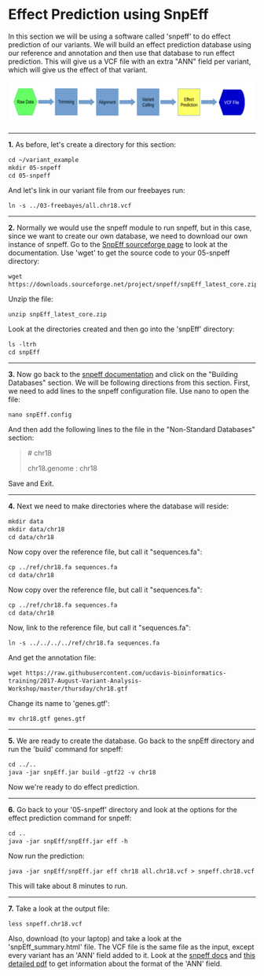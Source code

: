 Effect Prediction using SnpEff
===============================

In this section we will be using a software called 'snpeff' to do effect prediction of our variants. We will build an effect prediction database using our reference and annotation and then use that database to run effect prediction. This will give us a VCF file with an extra "ANN" field per variant, which will give us the effect of that variant.

![fc05](fc05.png)

---

**1\.** As before, let's create a directory for this section:

    cd ~/variant_example
    mkdir 05-snpeff
    cd 05-snpeff

And let's link in our variant file from our freebayes run:

    ln -s ../03-freebayes/all.chr18.vcf

---

**2\.** Normally we would use the snpeff module to run snpeff, but in this case, since we want to create our own database, we need to download our own instance of snpeff. Go to the [SnpEff sourceforge page](http://snpeff.sourceforge.net/SnpEff_manual.html) to look at the documentation. Use 'wget' to get the source code to your 05-snpeff directory:

    wget https://downloads.sourceforge.net/project/snpeff/snpEff_latest_core.zip

Unzip the file:

    unzip snpEff_latest_core.zip
    
Look at the directories created and then go into the 'snpEff' directory:

    ls -ltrh
    cd snpEff 

---

**3\.** Now go back to the [snpeff documentation](http://snpeff.sourceforge.net/SnpEff_manual.html) and click on the "Building Databases" section. We will be following directions from this section. First, we need to add lines to the snpeff configuration file. Use nano to open the file:

    nano snpEff.config

And then add the following lines to the file in the "Non-Standard Databases" section:

> \# chr18
>
> chr18.genome : chr18

Save and Exit.

---

**4\.** Next we need to make directories where the database will reside:

    mkdir data
    mkdir data/chr18 
    cd data/chr18

Now copy over the reference file, but call it "sequences.fa":

    cp ../ref/chr18.fa sequences.fa
    cd data/chr18

Now copy over the reference file, but call it "sequences.fa":

    cp ../ref/chr18.fa sequences.fa
    cd data/chr18

Now, link to the reference file, but call it "sequences.fa":

    ln -s ../../../../ref/chr18.fa sequences.fa

And get the annotation file:

    wget https://raw.githubusercontent.com/ucdavis-bioinformatics-training/2017-August-Variant-Analysis-Workshop/master/thursday/chr18.gtf

Change its name to 'genes.gtf':

    mv chr18.gtf genes.gtf

---

**5\.** We are ready to create the database. Go back to the snpEff directory and run the 'build' command for snpeff:

    cd ../..
    java -jar snpEff.jar build -gtf22 -v chr18

Now we're ready to do effect prediction.

---

**6\.** Go back to your '05-snpeff' directory and look at the options for the effect prediction command for snpeff:

    cd ..
    java -jar snpEff/snpEff.jar eff -h

Now run the prediction:

    java -jar snpEff/snpEff.jar eff chr18 all.chr18.vcf > snpeff.chr18.vcf

This will take about 8 minutes to run.

---

**7\.** Take a look at the output file:

    less snpeff.chr18.vcf

Also, download (to your laptop) and take a look at the 'snpEff_summary.html' file. The VCF file is the same file as the input, except every variant has an 'ANN' field added to it. Look at the [snpeff docs](http://snpeff.sourceforge.net/SnpEff_manual.html#input) and [this detailed pdf](http://snpeff.sourceforge.net/VCFannotationformat_v1.0.pdf) to get information about the format of the 'ANN' field.

